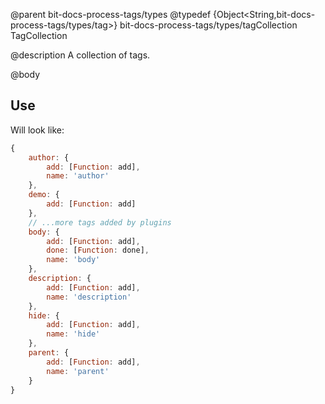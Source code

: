 @parent bit-docs-process-tags/types
@typedef {Object<String,bit-docs-process-tags/types/tag>} bit-docs-process-tags/types/tagCollection TagCollection

@description A collection of tags.

@body

## Use

Will look like:

```js
{
    author: {
        add: [Function: add],
        name: 'author'
    },
    demo: {
        add: [Function: add]
	},
	// ...more tags added by plugins
    body: {
        add: [Function: add],
        done: [Function: done],
        name: 'body'
    },
    description: {
        add: [Function: add],
        name: 'description'
    },
    hide: {
        add: [Function: add],
        name: 'hide'
    },
    parent: {
        add: [Function: add],
        name: 'parent'
    }
}
```
